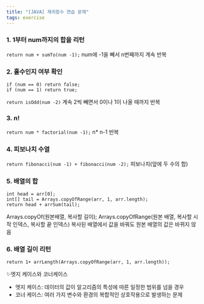 ```yaml
---
title: "[JAVA] 재귀함수 연습 문제"
tags: exercise
---
```


### 1. 1부터 num까지의 합을 리턴
`return num + sumTo(num -1);`
num에 -1을 빼서 n번째까지 계속 반복

### 2. 홀수인지 여부 확인
```
if (num == 0) return false;
if (num == 1) return true;
```

`return isOdd(num -2)`
계속 2씩 빼면서 0이나 1이 나올 때까지 반복

### 3. n!
`return num * factorial(num -1);`
n* n-1 반복

### 4. 피보나치 수열
`return fibonacci(num -1) + fibonacci(num -2);`
피보나치(앞에 두 수의 합)

### 5. 배열의 합
```
int head = arr[0];
int[] tail = Arrays.copyOfRange(arr, 1, arr.length);
return head + arrSum(tail);
```
Arrays.copyOf(원본배열, 복사할 길이);
Arrays.copyOfRange(원본 배열, 복사할 시작 인덱스, 복사할 끝 인덱스) 복사된 배열에서 값을 바꿔도 원본 배열의 값은 바뀌지 않음

### 6. 배열 길이 리턴
`return 1+ arrLength(Arrays.copyOfRange(arr, 1, arr.length));`

✨엣지 케이스와 코너케이스
- 엣지 케이스: 데이터의 값이 알고리즘의 특성에 따른 일정한 범위를 넘을 경우
- 코너 케이스: 여러 가지 변수와 환경의 복합적인 상호작용으로 발생하는 문제


